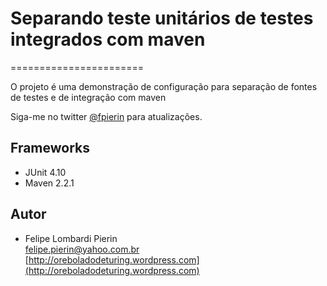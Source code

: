 # Separando teste unitários de testes integrados com maven
=======================

O projeto é uma demonstração de configuração para separação de fontes de testes e de integração com maven

Siga-me no twitter <a href="http://twitter.com/fpierin" target="_blank">@fpierin</a> para atualizações.

## Frameworks

* JUnit 4.10
* Maven 2.2.1

## Autor

* Felipe Lombardi Pierin<br>
  [felipe.pierin@yahoo.com.br](mailto:felipe.pierin@yahoo.com.br)<br>
  [http://oreboladodeturing.wordpress.com](http://oreboladodeturing.wordpress.com)
